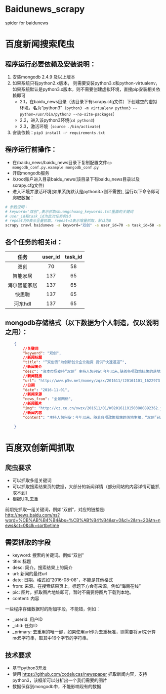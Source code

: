 # Baidunews_scrapy
spider for baidunews

# 百度新闻搜索爬虫

## 程序运行必要依赖及安装说明：

1. 安装mongodb 2.4.9 及以上版本
2. 如果系统只有python2.x版本， 则需要安装python3.x和python-virtualenv，如果系统默认是python3.x版本，则不需要创建虚拟环境，直接pip安装相关依赖即可
    - 2.1，在baidu_news目录（该目录下有scrapy.cfg文件）下创建空的虚拟环境，名为“python3”（`python3 -m virtualenv python3 --python=/usr/bin/python3 --no-site-packages`）
    - 2.2，进入该python3环境(`cd python3`)
    - 2.3，激活环境（`source ./bin/activate`)
3. 安装依赖：`pip3 install -r requirements.txt`

## 程序运行前操作：

- 在/baidu_news/baidu_news目录下复制配置文件`cp  mongodb_conf.py.example mongodb_conf.py`
- 开启mongodb服务
- 以root账户进入目录baidu_news(该目录下有baidu_news目录以及scrapy.cfg文件)
- 进入环境并激活环境(如果系统默认是python3.x则不需要), 运行以下命令即可爬取数据：

```sh
# 参数说明：
# keyword="双创",表示抓取shuangchuang_keywords.txt里面的关键词
# user_id和task_id为此次任务的id
# repeat为0表示全量抓取，repeat=1表示增量抓取，默认为0 
scrapy crawl baidunews -a keyword="双创" -a user_id=70 -a task_id=58 -a repeat=0  
```
 
## 各个任务的相关id：
 
| 任务         | user_id | task_id |
| :--------:   | :-----: | :----:  |
| 双创         | 70      | 58      |
| 智能家居     | 137     | 65      |
| 海尔智能家居 | 137     | 65      |
| 快思聪       | 137     | 65      |
| 河东hdl      | 137     | 65      |

## mongodb存储格式（以下数据为个人制造，仅以说明之用）：

```json
    {
        //关键词
        "keyword": "双创",
        //新闻标题
        "title": "“双创债”为创新创业企业融资 提供“快速通道”",
        //新闻简介
        "desc": "资本市场支持“双创” 主持人包兴安:今年以来,随着各项政策措施的落地生根,“双创”已成为培育新动能、壮大新经济的重要动力。资本市场在支持创新创业方面也在... ",
        //新闻链接
        "url": "http://www.p5w.net/money/zqzx/201611/t20161101_1622973.htm",
        //日期
        "date": "2016-11-01",
        //新闻来源
        "news_from": "全景网络",
        //新闻图片
        "img": "http://cz.ce.cn/xwzx/201611/01/W020161101503880892362.jpg",
        //新闻内容
        "content": "主持人包兴安：今年以来，随着各项政策措施的落地生根，“双创”已成为培育新动能、壮大新经济的重要动力。资本市场在支持创新创业方面也在发挥着越来越重要的作用，“双创”公司债的推出，一方面创新创业型企业将能获得低成本的资金，另一方面有利于引导社会闲散资金投入创新创业型企业，是金融服务实体经济的新举措。"
      
    }
```


# 百度双创新闻抓取

## 爬虫要求

- 可以抓取多组关键词
- 可以抓取搜索结果页的数据，大部分的新闻详情（部分网站的内容详情可能抓取不到）
- 根据URL去重

前期先抓取一组关键词，例如“双创”，对应的链接是: http://news.baidu.com/ns?word=%CB%AB%B4%B4&bs=%CB%AB%B4%B4&sr=0&cl=2&rn=20&tn=news&ct=0&clk=sortbytime

## 需要抓取的字段

- keyword: 搜索的关键词。例如“双创”
- title: 标题
- desc: 简介。搜索结果上的简介
- url: 新闻的最终url
- date: 日期。格式如“2016-08-08”，不能是其他格式
- from: 来源。在搜索结果页上，标题下方会有来源，例如“海南在线”
- pic: 图片。抓取图片地址即可，暂时不需要将图片下载到本地。
- content: 内容

一些程序存储数据时的附加字段，不能错，例如：

- \_userid: 用户ID
- \_ctid: 任务ID
- \_primary: 去重用的唯一键，如果使用url作为去重标准，则需要将url先计算md5字符串，取其中16个字节的字符串。

## 技术要求

- 基于python3开发
- 使用 https://github.com/codelucas/newspaper 抓取新闻内容，支持python3，该框架可以分析出一个我们需要的图片
- 数据保存到mongodb中，不能影响现有的数据


